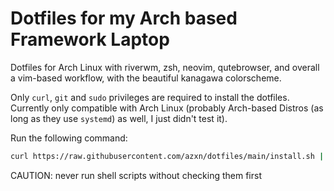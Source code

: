 # Dotfiles for my Arch based Framework Laptop

Dotfiles for Arch Linux with riverwm, zsh, neovim, qutebrowser, and overall a vim-based workflow, with the beautiful kanagawa colorscheme.

Only `curl`, `git` and `sudo` privileges are required to install the dotfiles.
Currently only compatible with Arch Linux (probably Arch-based Distros (as long as they use `systemd`) as well, I just didn't test it).

Run the following command:
```bash
curl https://raw.githubusercontent.com/azxn/dotfiles/main/install.sh | sh
```

CAUTION: never run shell scripts without checking them first
